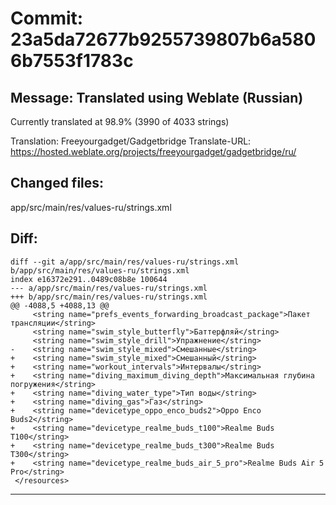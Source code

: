 # Commit: 23a5da72677b9255739807b6a5806b7553f1783c
## Message: Translated using Weblate (Russian)

Currently translated at 98.9% (3990 of 4033 strings)

Translation: Freeyourgadget/Gadgetbridge
Translate-URL: https://hosted.weblate.org/projects/freeyourgadget/gadgetbridge/ru/
## Changed files:
app/src/main/res/values-ru/strings.xml

## Diff:
```
diff --git a/app/src/main/res/values-ru/strings.xml b/app/src/main/res/values-ru/strings.xml
index e16372e291..0489c08b8e 100644
--- a/app/src/main/res/values-ru/strings.xml
+++ b/app/src/main/res/values-ru/strings.xml
@@ -4088,5 +4088,13 @@
     <string name="prefs_events_forwarding_broadcast_package">Пакет трансляции</string>
     <string name="swim_style_butterfly">Баттерфляй</string>
     <string name="swim_style_drill">Упражнение</string>
-    <string name="swim_style_mixed">Смешанные</string>
+    <string name="swim_style_mixed">Смешанный</string>
+    <string name="workout_intervals">Интервалы</string>
+    <string name="diving_maximum_diving_depth">Максимальная глубина погружения</string>
+    <string name="diving_water_type">Тип воды</string>
+    <string name="diving_gas">Газ</string>
+    <string name="devicetype_oppo_enco_buds2">Oppo Enco Buds2</string>
+    <string name="devicetype_realme_buds_t100">Realme Buds T100</string>
+    <string name="devicetype_realme_buds_t300">Realme Buds T300</string>
+    <string name="devicetype_realme_buds_air_5_pro">Realme Buds Air 5 Pro</string>
 </resources>
```
-----------------------------------
